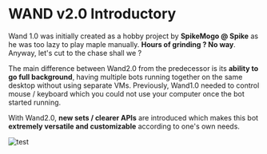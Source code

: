 # WAND v2.0 Introductory  

Wand 1.0 was initially created as a hobby project by **SpikeMogo @ Spike** as he was too lazy to play maple manually. **Hours of grinding ? No way**. Anyway, let's cut to the chase shall we ?

The main difference between Wand2.0 from the predecessor is its **ability to go full background**, having multiple bots running together on the same desktop without using separate VMs. Previously, Wand1.0 needed to control mouse / keyboard which you could not use your computer once the bot started running.

With Wand2.0, **new sets / clearer APIs** are introduced which makes this bot **extremely versatile and customizable** according to one's own needs.



![test](https://raw.githubusercontent.com/SpikeMogo/New_WAND/main/docs/resource/WAND.PNG)
